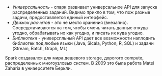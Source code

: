 * *Универсальность* - спарк развивает универсальное API для запуска распределенных заданий. Видимо прикло в том, что пож разные задачи, предоставляется единый интерфейс.
* *Движок расчетов* - это не место хранения (внезапно). Сосредотачиваются на том, чтобы смочь читать данные откуда угодно, обрабатывать их как угодно, и писать их куда угодно.
* *Библиотеки* -  универспльный API дает все возможности наплодить библиотек под любые языки (Java, Slcala, Python, R, SQL) и задачи (Stream, Batch, Graph, ML)

Spark создавался для мира дешевого storage, дорогого compute, распределенных многоузловых систем. В 2009 это была работа Matei Zaharia в униаерситете Беркли.